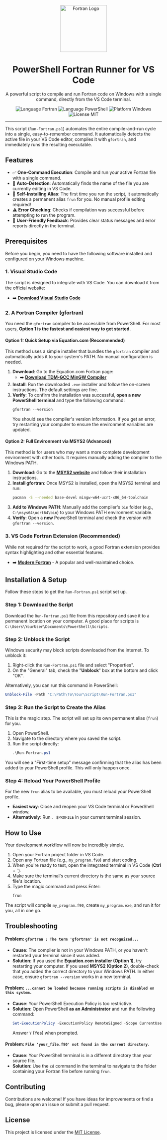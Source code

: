 <div align="center">
  <img src="https://upload.wikimedia.org/wikipedia/commons/b/b8/Fortran_logo.svg" alt="Fortran Logo" width="150"/>
  <h1>PowerShell Fortran Runner for VS Code</h1>
  <p>A powerful script to compile and run Fortran code on Windows with a single command, directly from the VS Code terminal.</p>

  <p>
    <img src="https://img.shields.io/badge/Language-Fortran-734F96?style=for-the-badge&logo=fortran&logoColor=white" alt="Language Fortran">
    <img src="https://img.shields.io/badge/Language-PowerShell-5391FE?style=for-the-badge&logo=powershell&logoColor=white" alt="Language PowerShell">
    <img src="https://img.shields.io/badge/Platform-Windows-0078D6?style=for-the-badge&logo=windows&logoColor=white" alt="Platform Windows">
    <img src="https://img.shields.io/badge/License-MIT-yellow?style=for-the-badge" alt="License MIT">
  </p>
</div>

---

This script (`Run-Fortran.ps1`) automates the entire compile-and-run cycle into a single, easy-to-remember command. It automatically detects the active file in your VS Code editor, compiles it with `gfortran`, and immediately runs the resulting executable.

## Features

-   ✅ **One-Command Execution**: Compile and run your active Fortran file with a single command.
-   🔎 **Auto-Detection**: Automatically finds the name of the file you are currently editing in VS Code.
-   🚀 **Self-Installing Alias**: The first time you run the script, it automatically creates a permanent alias `frun` for you. No manual profile editing required!
-   ⚠️ **Error Checking**: Checks if compilation was successful before attempting to run the program.
-   💬 **User-Friendly Feedback**: Provides clear status messages and error reports directly in the terminal.

## Prerequisites

Before you begin, you need to have the following software installed and configured on your Windows machine.

### 1. Visual Studio Code
The script is designed to integrate with VS Code. You can download it from the official website:
-   ➡️ [**Download Visual Studio Code**](https://code.visualstudio.com/)

### 2. A Fortran Compiler (gfortran)
You need the `gfortran` compiler to be accessible from PowerShell. For most users, **Option 1 is the fastest and easiest way to get started.**

#### Option 1: Quick Setup via Equation.com (Recommended)
This method uses a simple installer that bundles the `gfortran` compiler and automatically adds it to your system's PATH. No manual configuration is needed.

1.  **Download**: Go to the Equation.com Fortran page:
    -   ➡️ [**Download TDM-GCC MinGW Compiler**](https://www.equation.com/servlet/equation.cmd?fa=fortran)
2.  **Install**: Run the downloaded `.exe` installer and follow the on-screen instructions. The default settings are fine.
3.  **Verify**: To confirm the installation was successful, **open a new PowerShell terminal** and type the following command:
    ```powershell
    gfortran --version
    ```
    You should see the compiler's version information. If you get an error, try restarting your computer to ensure the environment variables are updated.

#### Option 2: Full Environment via MSYS2 (Advanced)
This method is for users who may want a more complete development environment with other tools. It requires manually adding the compiler to the Windows PATH.

1.  **Download**: Go to the [**MSYS2 website**](https://www.msys2.org/) and follow their installation instructions.
2.  **Install gfortran**: Once MSYS2 is installed, open the MSYS2 terminal and run:
    ```bash
    pacman -S --needed base-devel mingw-w64-ucrt-x86_64-toolchain
    ```
3.  **Add to Windows PATH**: Manually add the compiler's `bin` folder (e.g., `C:\msys64\ucrt64\bin`) to your Windows PATH environment variable.
4.  **Verify**: Open a **new** PowerShell terminal and check the version with `gfortran --version`.

### 3. VS Code Fortran Extension (Recommended)
While not required for the script to work, a good Fortran extension provides syntax highlighting and other essential features.
-   ➡️ [**Modern Fortran**](https://marketplace.visualstudio.com/items?itemName=fortran-lang.linter-gfortran) - A popular and well-maintained choice.

## Installation & Setup

Follow these steps to get the `Run-Fortran.ps1` script set up.

### Step 1: Download the Script
Download the `Run-Fortran.ps1` file from this repository and save it to a permanent location on your computer. A good place for scripts is `C:\Users\YourUser\Documents\PowerShell\Scripts`.

### Step 2: Unblock the Script
Windows security may block scripts downloaded from the internet. To unblock it:
1.  Right-click the `Run-Fortran.ps1` file and select "Properties".
2.  On the "General" tab, check the "**Unblock**" box at the bottom and click "OK".

Alternatively, you can run this command in PowerShell:
```powershell
Unblock-File -Path "C:\Path\To\Your\Script\Run-Fortran.ps1"
```

### Step 3: Run the Script to Create the Alias
This is the magic step. The script will set up its own permanent alias (`frun`) for you.

1.  Open PowerShell.
2.  Navigate to the directory where you saved the script.
3.  Run the script directly:
    ```powershell
    .\Run-Fortran.ps1
    ```
You will see a "First-time setup" message confirming that the alias has been added to your PowerShell profile. This will only happen once.

### Step 4: Reload Your PowerShell Profile
For the new `frun` alias to be available, you must reload your PowerShell profile.
-   **Easiest way**: Close and reopen your VS Code terminal or PowerShell window.
-   **Alternatively**: Run `. $PROFILE` in your current terminal session.

## How to Use

Your development workflow will now be incredibly simple.

1.  Open your Fortran project folder in VS Code.
2.  Open any Fortran file (e.g., `my_program.f90`) and start coding.
3.  When you're ready to test, open the integrated terminal in VS Code (**Ctrl** + **`**).
4.  Make sure the terminal's current directory is the same as your source file's location.
5.  Type the magic command and press Enter:
    ```powershell
    frun
    ```
The script will compile `my_program.f90`, create `my_program.exe`, and run it for you, all in one go.

<!-- ![Demonstration GIF](https://i.imgur.com/your-demo.gif)
*(You can replace the URL above with a link to a GIF demonstrating the workflow)* -->

## Troubleshooting

#### Problem: `gfortran : The term 'gfortran' is not recognized...`
-   **Cause**: The compiler is not in your Windows PATH, or you haven't restarted your terminal since it was added.
-   **Solution**: If you used the **Equation.com installer (Option 1)**, try restarting your computer. If you used **MSYS2 (Option 2)**, double-check that you added the correct directory to your Windows PATH. In either case, ensure `gfortran --version` works in a new terminal.

#### Problem: `...cannot be loaded because running scripts is disabled on this system.`
-   **Cause**: Your PowerShell Execution Policy is too restrictive.
-   **Solution**: Open PowerShell **as an Administrator** and run the following command:
    ```powershell
    Set-ExecutionPolicy -ExecutionPolicy RemoteSigned -Scope CurrentUser
    ```
    Answer `Y` (Yes) when prompted.

#### Problem: `File 'your_file.f90' not found in the current directory.`
-   **Cause**: Your PowerShell terminal is in a different directory than your source file.
-   **Solution**: Use the `cd` command in the terminal to navigate to the folder containing your Fortran file before running `frun`.

## Contributing
Contributions are welcome! If you have ideas for improvements or find a bug, please open an issue or submit a pull request.

## License
This project is licensed under the [MIT License](LICENSE.md).